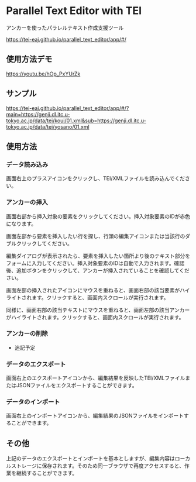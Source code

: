 # Parallel Text Editor with TEI

アンカーを使ったパラレルテキスト作成支援ツール

https://tei-eaj.github.io/parallel_text_editor/app/#/

## 使用方法デモ

https://youtu.be/hOp_PxYUrZk

## サンプル

https://tei-eaj.github.io/parallel_text_editor/app/#/?main=https://genji.dl.itc.u-tokyo.ac.jp/data/tei/koui/01.xml&sub=https://genji.dl.itc.u-tokyo.ac.jp/data/tei/yosano/01.xml

## 使用方法

### データ読み込み

画面右上のプラスアイコンをクリックし、TEI/XMLファイルを読み込んでください。

### アンカーの挿入

画面右部から挿入対象の要素をクリックしてください。挿入対象要素のIDが赤色になります。

画面左部から要素を挿入したい行を探し、行頭の編集アイコンまたは当該行のダブルクリックしてください。

編集ダイアログが表示されたら、要素を挿入したい箇所より後のテキスト部分をフォームに入力してください。挿入対象要素のIDは自動で入力されます。確認後、追加ボタンをクリックして、アンカーが挿入されていることを確認してください。

画面左部の挿入されたアイコンにマウスを重ねると、画面右部の該当要素がハイライトされます。クリックすると、画面内スクロールが実行されます。

同様に、画面右部の該当テキストにマウスを重ねると、画面左部の該当アンカーがハイライトされます。クリックすると、画面内スクロールが実行されます。

### アンカーの削除

* 追記予定

### データのエクスポート

画面右上のエクスポートアイコンから、編集結果を反映したTEI/XMLファイルまたはJSONファイルをエクスポートすることができます。

### データのインポート

画面右上のインポートアイコンから、編集結果のJSONファイルをインポートすることができます。

## その他

上記のデータのエクスポートとインポートを基本としますが、編集内容はローカルストレージに保存されます。そのため同一ブラウザで再度アクセスすると、作業を継続することができます。

